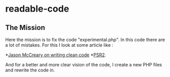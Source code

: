 # readable-code

## The Mission

Here the mission is to fix the code "experimental.php". In this code there are a lot of mistakes. 
For this I look at some article like :

*[Jason McCreary on writing clean code](https://dev.to/gonedark/writing-clean-code)
*[PSR2](https://www.php-fig.org/psr/psr-2/).

And for a better and more clear vision of the code, I create a new PHP files and rewrite the code in.
